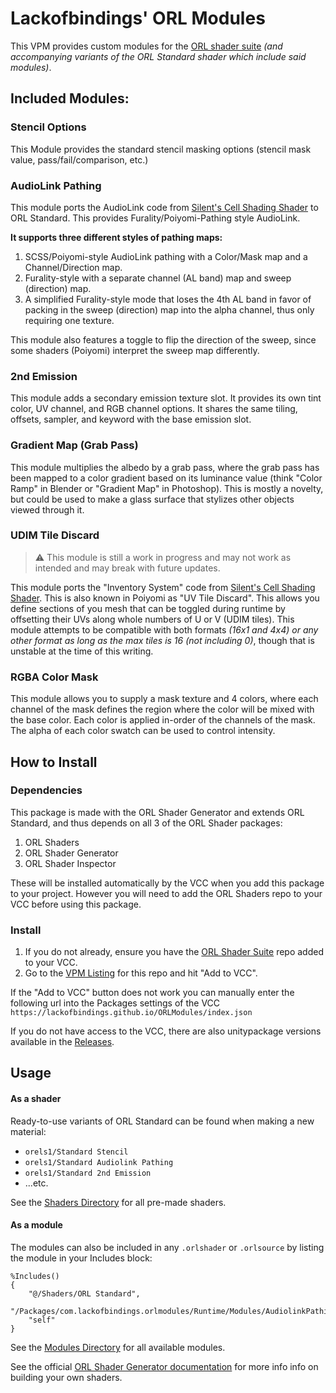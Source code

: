 # Lackofbindings' ORL Modules

This VPM provides custom modules for the [ORL shader suite](https://shaders.orels.sh/) *(and accompanying variants of the ORL Standard shader which include said modules)*.

## Included Modules:

### Stencil Options

This Module provides the standard stencil masking options (stencil mask value, pass/fail/comparison, etc.)

### AudioLink Pathing

This module ports the AudioLink code from [Silent's Cell Shading Shader](https://gitlab.com/s-ilent/SCSS) to ORL Standard. This provides Furality/Poiyomi-Pathing style AudioLink. 

**It supports three different styles of pathing maps:**
1. SCSS/Poiyomi-style AudioLink pathing with a Color/Mask map and a Channel/Direction map.
2. Furality-style with a separate channel (AL band) map and sweep (direction) map.
3. A simplified Furality-style mode that loses the 4th AL band in favor of packing in the sweep (direction) map into the alpha channel, thus only requiring one texture.
 
This module also features a toggle to flip the direction of the sweep, since some shaders (Poiyomi) interpret the sweep map differently.

### 2nd Emission

This module adds a secondary emission texture slot. It provides its own tint color, UV channel, and RGB channel options. It shares the same tiling, offsets, sampler, and keyword with the base emission slot. 

### Gradient Map (Grab Pass)

This module multiplies the albedo by a grab pass, where the grab pass has been mapped to a color gradient based on its luminance value (think "Color Ramp" in Blender or "Gradient Map" in Photoshop). This is mostly a novelty, but could be used to make a glass surface that stylizes other objects viewed through it.

### UDIM Tile Discard

> ⚠️ This module is still a work in progress and may not work as intended and may break with future updates.

This module ports the "Inventory System" code from [Silent's Cell Shading Shader](https://gitlab.com/s-ilent/SCSS). This is also known in Poiyomi as "UV Tile Discard". This allows you define sections of you mesh that can be toggled during runtime by offsetting their UVs along whole numbers of U or V (UDIM tiles). This module attempts to be compatible with both formats *(16x1 and 4x4) or any other format as long as the max tiles is 16 (not including 0)*, though that is unstable at the time of this writing. 

### RGBA Color Mask

This module allows you to supply a mask texture and 4 colors, where each channel of the mask defines the region where the color will be mixed with the base color. Each color is applied in-order of the channels of the mask. The alpha of each color swatch can be used to control intensity.

## How to Install

### Dependencies

This package is made with the ORL Shader Generator and extends ORL Standard, and thus depends on all 3 of the ORL Shader packages:
1. ORL Shaders
2. ORL Shader Generator
3. ORL Shader Inspector

These will be installed automatically by the VCC when you add this package to your project. However you will need to add the ORL Shaders repo to your VCC before using this package.

### Install

1. If you do not already, ensure you have the [ORL Shader Suite](https://shaders.orels.sh/#quick-start) repo added to your VCC.
2. Go to the [VPM Listing](https://lackofbindings.github.io/ORLModules/) for this repo and hit "Add to VCC".
   
If the "Add to VCC" button does not work you can manually enter the following url into the Packages settings of the VCC `https://lackofbindings.github.io/ORLModules/index.json` 

If you do not have access to the VCC, there are also unitypackage versions available in the [Releases](https://github.com/lackofbindings/ORLModules/releases/latest).

## Usage
 
#### As a shader

Ready-to-use variants of ORL Standard can be found when making a new material:
- `orels1/Standard Stencil`
- `orels1/Standard Audiolink Pathing`
- `orels1/Standard 2nd Emission`
- ...etc.

See the [Shaders Directory](Packages/com.lackofbindings.orlmodules/Runtime/Shaders/) for all pre-made shaders.

#### As a module

The modules can also be included in any `.orlshader` or `.orlsource` by listing the module in your Includes block:
```
%Includes()
{
    "@/Shaders/ORL Standard",
    "/Packages/com.lackofbindings.orlmodules/Runtime/Modules/AudiolinkPathing",
    "self"
}
```
See the [Modules Directory](Packages/com.lackofbindings.orlmodules/Runtime/Modules/) for all available modules.

See the official [ORL Shader Generator documentation](https://shaders.orels.sh/docs/generator/development-basics) for more info info on building your own shaders.

